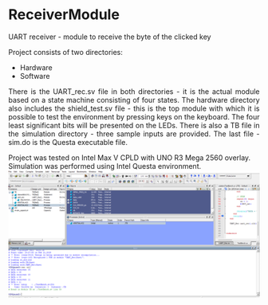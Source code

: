 # ReceiverModule
UART receiver - module to receive the byte of the clicked key

Project consists of two directories:
* Hardware
* Software

<p align="justify">There is the UART_rec.sv file in both directories - it is the actual module based on a state machine consisting of four states. The hardware directory also includes the shield_test.sv file - this is the top module with which it is possible to test the environment by pressing keys on the keyboard. The four least significant bits will be presented on the LEDs. There is also a TB file in the simulation directory - three sample inputs are provided. The last file - sim.do is the Questa executable file.</p>

Project was tested on Intel Max V CPLD with UNO R3 Mega 2560 overlay. Simulation was performed using Intel Questa environment.
![alt text](image.png)


